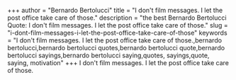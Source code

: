 +++
author = "Bernardo Bertolucci"
title = "I don't film messages. I let the post office take care of those."
description = "the best Bernardo Bertolucci Quote: I don't film messages. I let the post office take care of those."
slug = "i-dont-film-messages-i-let-the-post-office-take-care-of-those"
keywords = "I don't film messages. I let the post office take care of those.,bernardo bertolucci,bernardo bertolucci quotes,bernardo bertolucci quote,bernardo bertolucci sayings,bernardo bertolucci saying,quotes, sayings,quote, saying, motivation"
+++
I don't film messages. I let the post office take care of those.
